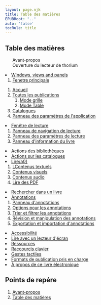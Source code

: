 ```yaml
---
layout: page.njk
title: Table des matières
EPUBRoot: ".."
auto: 'false'
tocRule: title
---
```


<section id="toc"><h1>Table des matières</h1>
<nav epub:type="toc" role="toc"><ol>
<li> <a href="../pages/100_forewords/index.xhtml">Avant-propos</a>
</li>
<li> <a href="../pages/101_opening_thorium/index.xhtml">Ouverture du lecteur de thorium</a>
</li>
</ol></nav></section>

<li> <a href="../pages/102_windows_views_panels/index.xhtml">Windows, views and panels</a> <ol> <li> <a href="../pages/102_windows_views_panels/index.xhtml#main_window">Fenetre principale</a> </li>
</ol>
</li>

<ol>
<li> <a href="../pages/102_windows_views_panels/index.xhtml#home_view">Accueil </a>
</li>
<li> <a href="../pages/102_windows_views_panels/index.xhtml#all_publications_view">Toutes les publications </a><ol>
<li> <a href="../pages/102_windows_views_panels/index.xhtml#grid_mode">Mode grille</a>
</li>
<li> <a href="../pages/102_windows_views_panels/index.xhtml#table_mode">Mode Table</a>
</li>
</ol>
</li>
<li> <a href="../pages/102_windows_views_panels/index.xhtml#catalog_view">Catalogues </a>
</li>
<li> <a href="../pages/102_windows_views_panels/index.xhtml#setting_view">Panneau des paramètres de l'application</a>
</li>
</ol>

<li> <a href="../pages/102_windows_views_panels/index.xhtml#reading_window">Fenêtre de lecture</a><ol>
<li> <a href="../pages/102_windows_views_panels/index.xhtml#reading_nav_panel">Panneau de navigation de lecture</a>
</li>
<li> <a href="../pages/102_windows_views_panels/index.xhtml#reading_settings_panel">Panneau des paramètres de lecture</a>
</li>
<li> <a href="../pages/102_windows_views_panels/index.xhtml#book_info_panel">Panneau d'information du livre</a>
</li>
</ol>
</li>





<li> <a href="../pages/110_libraries_actions/index.xhtml">Actions des bibliothèques</a>
</li>
<li> <a href="../pages/111_catalogs_actions/index.xhtml">Actions sur les catalogues</a>
</li>

<li> <a href="../pages/210_reading/index.xhtml">Lire/a0}<ol>
<li> <a href="../pages/211_reading_textuals/index.xhtml">LContenus textuels</a>
</li>
<li> <a href="../pages/212_reading_visuals/index.xhtml">Contenus visuels</a>
</li>
<li> <a href="../pages/213_reading_auditory/index.xhtml">Contenus audio</a>
</li>
<li> <a href="../pages/214_reading_pdfs/index.xhtml">Lire des PDF</a>
</li>
</ol></a>
</li>
<li> <a href="../pages/220_reading_actions/index.xhtml">Rechercher dans un livre</a>
</li>
<li> <a href="../pages/240_annotations/index.xhtml">Annotations</a><ol>
<li> <a href="../pages/240_annotations/index.xhtml#annotations_panel">Panneau d'annotations</a>
</li>
<li> <a href="../pages/240_annotations/index.xhtml#annotations_options">Options pour les annotations</a>
</li>
<li> <a href="../pages/240_annotations/index.xhtml#annotations_sort_and_filter">Trier et filtrer les annotations</a>
</li>
<li> <a href="../pages/240_annotations/index.xhtml#annotations_view_and_manipulation">Révision et manipulation des annotations</a>
</li>
<li> <a href="../pages/240_annotations/index.xhtml#annotations_io">Exportation et importation d'annotations</a>
</li>
</ol>
</li>
<li> <a href="../pages/300_accessibility/index.xhtml">Accessibilité</a>
</li>
<li> <a href="../pages/311_screenReaders/index.xhtml">Lire avec un lecteur d'écran</a>
</li>
<li> <a href="../pages/400_ressources/index.xhtml">Ressources</a>
</li>
<li> <a href="../pages/402_keys_functions/index.xhtml">Raccourcis clavier</a>
</li>
<li> <a href="../pages/403_gesture/index.xhtml">Gestes tactiles</a>
</li>
<li> <a href="../pages/406_formats/index.xhtml">Formats de publication pris en charge</a>
</li>
<li> <a href="../pages/900_about/index.xhtml">À propos de ce livre électronique</a>
</li>




<section id="landmarks"><h1>Points de repére</h1>
<nav epub:type="landmarks"><ol>
<li> <a href="../pages/100_forewords/index.xhtml" role="doc-foreword" epub:type="forewords">Avant-propos</a>
</li>
<li> <a href="../toc/index.xhtml" role="toc" epub:type="toc">Table des matières</a>
</li>
</ol></nav></section>
